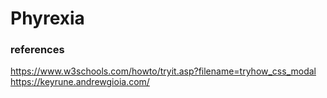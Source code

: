 # Phyrexia

### references
https://www.w3schools.com/howto/tryit.asp?filename=tryhow_css_modal
https://keyrune.andrewgioia.com/
